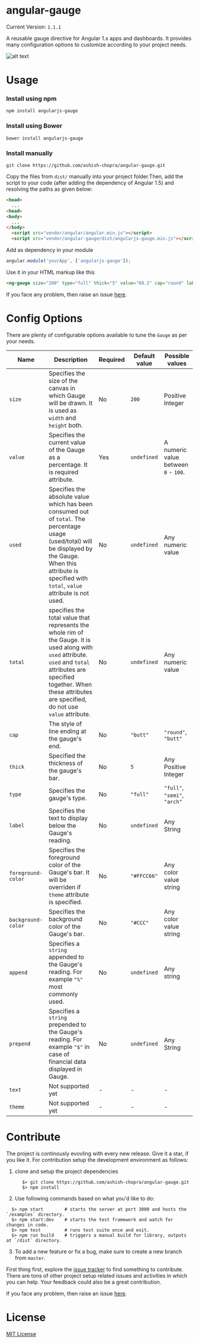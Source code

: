 # angular-gauge

Current Version: `1.1.1`

A reusable gauge directive for Angular 1.x apps and dashboards. It provides many configuration options to customize according to your project needs.

![alt text](https://raw.githubusercontent.com/ashish-chopra/angular-gauge/master/examples/examples.png)

# Usage

### Install using npm

```
npm install angularjs-gauge
```
### Install using Bower

```
bower install angularjs-gauge 
```

### Install manually

```
git clone https://github.com/ashish-chopra/angular-gauge.git
```

Copy the files from `dist/` manually into your project folder.Then, add the script to your code (after adding the dependency of Angular 1.5) and resolving the paths as given below:

```html
<head>
  ...
<head>
<body>
  ...
</body>
  <script src="vendor/angular/angular.min.js"></script>
  <script src="vendor/angular-gauge/dist/angularjs-gauge.min.js"></script>
```

Add as dependency in your module

```js
angular.module('yourApp', ['angularjs-gauge']);
```
Use it in your HTML markup like this

```html
<ng-gauge size="200" type="full" thick="5" value="68.2" cap="round" label="Speed"  foreground-color="#ffcc66" background-color="rgba(255,255,255, 0.4)" append="mph"></ng-gauge>
```

If you face any problem, then raise an issue [here](https://github.com/ashish-chopra/angular-gauge/issues).

# Config Options

There are plenty of configurable options available to tune the `Gauge` as per your needs.

| Name      | Description  | Required  | Default value  | Possible values |
| ---       | ---          | ---       | ---               | ---            |
| `size`    | Specifies the size of the canvas in which Gauge will be drawn. It is used as `width` and `height` both. | No       | `200` | Positive Integer           |
| `value`          | Specifies the current value of the Gauge as a percentage. It is required attribute.       | Yes       | `undefined`  | A numeric value between `0` - `100`.           |
| `used`  | Specifies the absolute value which has been consumed out of `total`. The percentage usage (used/total) will be displayed by the Gauge. When this attribute is specified with `total`, `value` attribute is not used.  | No     | `undefined`  | Any numeric value  |
| `total` | specifies the total value that represents the whole rim of the Gauge. It is used along with `used` attribute.  `used` and `total` attributes are specified together. When these attributes are specified, do not use `value` attribute. | No       | `undefined`  | Any numeric value  |
| `cap`       | The style of line ending at the gauge's end.    | No        | `"butt"`    | `"round"`, `"butt"`           |
| `thick`        | Specified the thickness of the gauge's bar.            | No        | `5`        | Any Positive Integer |
| `type`      | Specifies the gauge's type.                     | No        | `"full"`     |  `"full"`, `"semi"`, `"arch"`  |
| `label`       | Specifies the text to display below the Gauge's reading.  | No  | `undefined`                | Any String           |
| `foreground-color`         | Specifies the foreground color of the Gauge's bar. It will be overriden if `theme` attribute is specified.                    | No       | `"#FFCC66"`             |   Any color value string       |
| `background-color`    | Specifies the background color of the Gauge's bar.| No        |    `"#CCC"`           |    Any color value string        |
| `append`   | Specifies a `string` appended to the Gauge's reading. For example `"%"` most commonly used. | No        | `undefined`        | Any string           |
| `prepend`      | Specifies a `string` prepended to the Gauge's reading. For example `"$"` in case of financial data displayed in Gauge.                                        | No        | `undefined`            | Any String           |
| `text`  |              Not supported yet                              | -        | -   | -  |
| `theme` |        Not supported yet                             | -        | -   | -  | 



# Contribute

The project is continously evovling with every new release. Give it a star, if you like it. For contribution setup the development environment as follows:

1. clone and setup the project dependencies

```    
      $> git clone https://github.com/ashish-chopra/angular-gauge.git
      $> npm install
```

2. Use following commands based on what you'd like to do:

```
  $> npm start        # starts the server at port 3000 and hosts the `/examples` directory.
  $> npm start:dev    # starts the test framework and watch for changes in code.
  $> npm test         # runs test suite once and exit.
  $> npm run build    # triggers a manual build for library, outputs at `/dist` directory.
```

3. To add a new feature or fix a bug, make sure to create a new branch from `master`.


First thing first, explore the [issue tracker](https://github.com/ashish-chopra/angular-gauge/issues) to find something to contribute. There are tons of other project setup related issues and activities in which you can help. Your feedback could also be a great contribution.

If you face any problem, then raise an issue [here](https://github.com/ashish-chopra/angular-gauge/issues).

# License

[MIT License](https://github.com/ashish-chopra/angular-gauge/blob/master/LICENSE)

